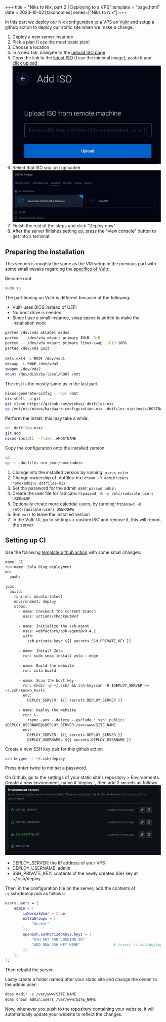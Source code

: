 +++
title = "Niks to Nix, part 2 | Deploying to a VPS"
template = "page.html"
date = 2023-10-02
[taxonomies]
series=["Niks to Nix"]
+++

In this part we deploy our Nix configuration to a VPS on [Vultr](https://www.vultr.com/)
and setup a github action to deploy our static site when we make a change.

1. Deploy a new server instance
2. Pick a plan (I use the most basic plan)
3. Choose a location
4. In a new tab, navigate to the [upload ISO page](https://my.vultr.com/iso/add/)
5. Copy the link to the [latest ISO](https://nixos.org/download) (I use the minimal image), paste it and click upload ![upload ISO](./upload_iso.webp)
6. Select that ISO you just uploaded ![select ISO](select_iso.webp)
7. Finish the rest of the steps and click "Deploy now"
8. After the server finishes setting up, press the "view console" button to get into a terminal

## Preparing the installation

This section is roughly the same as the VM setup in the previous part with some small tweaks regarding the [specifics of Vultr](https://www.vultr.com/docs/how-to-install-nixos-on-a-vultr-vps).

Become root:
```sh
sudo su
```

The partitioning on Vultr is different because of the following:
- Vultr uses BIOS instead of UEFI
- No boot drive is needed 
- Since I use a small instance, swap space is added to make the installation work
```sh
parted /dev/vda mklabel msdos
parted -- /dev/vda mkpart primary 1MiB -GiB
parted -- /dev/vda mkpart primary linux-swap -1GiB 100%
parted /dev/vda quit

mkfs.ext4 -L ROOT /dev/vda1
mkswap -L SWAP /dev/vda2
swapon /dev/vda2
mount /dev/disk/by-label/ROOT /mnt
```

The rest is the mostly same as in the last part. 

```sh
nixos-generate-config --root /mnt
nix-shell -p git
git clone https://github.com/wjehee/.dotfiles-nix
cp /mnt/etc/nixos/hardware-configuration.nix .dotfiles-nix/hosts/HOSTNAME/
```

Perform the install, this may take a while.
```sh
cd .dotfiles-nix/
git add .
nixos-install --flake .#HOSTNAME
```

Copy the configuration onto the installed version
```sh
cd ..
cp -r .dotfiles-nix /mnt/home/admin
```

1. Change into the installed version by running: `nixos-enter`
2. Change ownership of .dotfiles-nix: `chown -R admin:users home/admin/.dotfiles-nix`
3. Set the password for the admin user: `passwd admin`
4. Create the user file for radicale: `htpasswd -B -c /etc/radicale-users USERNAME`
5. Optionally create more calendar users, by running: `htpasswd -B /etc/radicale-users USERNAME`
6. Run `exit` to leave the installed version
7. In the Vultr UI, go to settings > custom ISO and remove it, this will reboot the server

## Setting up CI

Use the following [template github action](https://gist.github.com/notthebee/2e918b62a26f1c1f22dd38baa9b6afc5) with some small changes:

```
name: CI
run-name: Zola blog deployment
on:
  push:

jobs:
  build:
    runs-on: ubuntu-latest
    environment: deploy
    steps:
      - name: Checkout the current branch
        uses: actions/checkout@v3

      - name: Initialize the ssh-agent
        uses: webfactory/ssh-agent@v0.4.1
        with:
          ssh-private-key: ${{ secrets.SSH_PRIVATE_KEY }}

      - name: Install Zola
        run: sudo snap install zola --edge

      - name: Build the website
        run: zola build

      - name: Scan the host key
        run: mkdir -p ~/.ssh/ && ssh-keyscan -H $DEPLOY_SERVER >> ~/.ssh/known_hosts
        env:
          DEPLOY_SERVER: ${{ secrets.DEPLOY_SERVER }}

      - name: Deploy the website
        run: >-
          rsync -avx --delete --exclude '.ssh' public/ $DEPLOY_USERNAME@$DEPLOY_SERVER:/var/www/SITE_NAME
        env:
          DEPLOY_SERVER: ${{ secrets.DEPLOY_SERVER }}
          DEPLOY_USERNAME: ${{ secrets.DEPLOY_USERNAME }}
```

Create a new SSH key pair for this github action
```sh
ssh-keygen -f ~/.ssh/deploy
```
Press enter twice to not set a password.

On Github, go to the settings of your static site's repository > Environments.
Create a new environment, name it 'deploy' , then add 3 secrets as follows:
![github secrets](./github_secrets.webp)

- DEPLOY_SERVER: the IP address of your VPS
- DEPLOY_USERNAME: admin
- SSH_PRIVATE_KEY: contents of the newly created SSH key at ~/.ssh/deploy

Then, in the configuration file on the server, add the contents of ~/.ssh/deploy.pub as follows:
```nix
users.users = {
	admin = {
		isNormalUser = true;
		extraGroups = [
			"docker"
		];
		openssh.authorizedKeys.keys = [
			"SSH KEY FOR LOGGING IN"
			"ADD NEW SSH KEY HERE"               # insert ~/.ssh/deploy.pub contents here
		];
	};
};
```
Then rebuild the server.

Lastly create a folder named after your static site and change the owner to the admin user:
```sh
doas mkdir -p /var/www/SITE_NAME
doas chown admin:users /var/www/SITE_NAME
```

Now, whenever you push to the repository containing your website, it will automatically update your website to reflect the changes.

